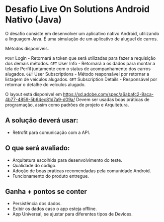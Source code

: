 # Desafio Live On Solutions Android Nativo (Java)

O desafio consiste em desenvolver um aplicativo nativo Android, utilizando a linguagem Java. É uma simulação de um aplicativo de aluguel de carros.

Métodos disponíveis.

`POST` Login - Retornará a token que será utilizadas para fazer a requisição dos demais métodos.
`GET` User Info - Retornará a os dados para montar a tela de Perfil juntamente com o status de acompanhamento dos carros alugados.
`GET` User Subscriptions - Método responsável por retornar a listagem de veículos alugados.
`GET` Subscription Details - Responsável por retornar o detalhe do veículos alugado.

O layout está disponível em https://xd.adobe.com/spec/a6abafc2-8aca-4b77-4859-5b64ec81d7a9-d09a/
Devem ser usadas boas práticas de programação, assim como padrões de projeto e Arquitetura.

## A solução deverá usar:
- Retrofit para comunicação com a API.

## O que será avaliado:
- Arquitetura escolhida para desenvolvimento do teste.
- Qualidade do código.
- Adoção de boas práticas recomendadas pela comunidade Android.
- Funcionamento do produto entregue.

## Ganha + pontos se conter
- Persistência dos dados.
- Exibir os dados caso o app esteja offline.
- App Universal, se ajustar para diferentes tipos de Devices.
